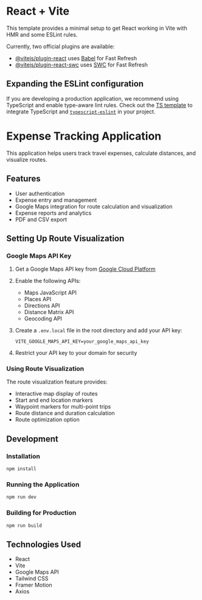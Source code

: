 # React + Vite

This template provides a minimal setup to get React working in Vite with HMR and some ESLint rules.

Currently, two official plugins are available:

- [@vitejs/plugin-react](https://github.com/vitejs/vite-plugin-react/blob/main/packages/plugin-react/README.md) uses [Babel](https://babeljs.io/) for Fast Refresh
- [@vitejs/plugin-react-swc](https://github.com/vitejs/vite-plugin-react-swc) uses [SWC](https://swc.rs/) for Fast Refresh

## Expanding the ESLint configuration

If you are developing a production application, we recommend using TypeScript and enable type-aware lint rules. Check out the [TS template](https://github.com/vitejs/vite/tree/main/packages/create-vite/template-react-ts) to integrate TypeScript and [`typescript-eslint`](https://typescript-eslint.io) in your project.

# Expense Tracking Application

This application helps users track travel expenses, calculate distances, and visualize routes.

## Features

- User authentication
- Expense entry and management
- Google Maps integration for route calculation and visualization
- Expense reports and analytics
- PDF and CSV export

## Setting Up Route Visualization

### Google Maps API Key

1. Get a Google Maps API key from [Google Cloud Platform](https://console.cloud.google.com/)
2. Enable the following APIs:

   - Maps JavaScript API
   - Places API
   - Directions API
   - Distance Matrix API
   - Geocoding API

3. Create a `.env.local` file in the root directory and add your API key:

   ```
   VITE_GOOGLE_MAPS_API_KEY=your_google_maps_api_key
   ```

4. Restrict your API key to your domain for security

### Using Route Visualization

The route visualization feature provides:

- Interactive map display of routes
- Start and end location markers
- Waypoint markers for multi-point trips
- Route distance and duration calculation
- Route optimization option

## Development

### Installation

```bash
npm install
```

### Running the Application

```bash
npm run dev
```

### Building for Production

```bash
npm run build
```

## Technologies Used

- React
- Vite
- Google Maps API
- Tailwind CSS
- Framer Motion
- Axios
